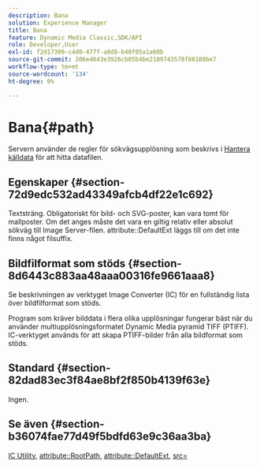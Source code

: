 ```yaml
---
description: Bana
solution: Experience Manager
title: Bana
feature: Dynamic Media Classic,SDK/API
role: Developer,User
exl-id: f2d17309-c4d0-477f-a8d8-b40f05a1a60b
source-git-commit: 206e4643e3926cb85b4be2189743578f88180be7
workflow-type: tm+mt
source-wordcount: '134'
ht-degree: 0%

---
```


# Bana{#path}

Servern använder de regler för sökvägsupplösning som beskrivs i [Hantera källdata](../../../../../../is-api/image-serving-api-ref/c-configuration-and-administration/c-configuration-and-administration.md#concept-1ec4d9f0e58a430cae045761f1ff9173) för att hitta datafilen.

## Egenskaper {#section-72d9edc532ad43349afcb4df22e1c692}

Textsträng. Obligatoriskt för bild- och SVG-poster, kan vara tomt för mallposter. Om det anges måste det vara en giltig relativ eller absolut sökväg till Image Server-filen. attribute::DefaultExt läggs till om det inte finns något filsuffix.

## Bildfilformat som stöds {#section-8d6443c883aa48aaa00316fe9661aaa8}

Se beskrivningen av verktyget Image Converter (IC) för en fullständig lista över bildfilformat som stöds.

Program som kräver bilddata i flera olika upplösningar fungerar bäst när du använder multiupplösningsformatet Dynamic Media pyramid TIFF (PTIFF). IC-verktyget används för att skapa PTIFF-bilder från alla bildformat som stöds.

## Standard {#section-82dad83ec3f84ae8bf2f850b4139f63e}

Ingen.

## Se även {#section-b36074fae77d49f5bdfd63e9c36aa3ba}

[IC Utility](../../../../../../is-api/is-utils/utilities/r-ic.md#reference-de9f43c63a8f48f1a755ff1760af8b7b),  [attribute::RootPath](../../../../../../is-api/image-catalog/image-serving-api-ref/c-image-catalog-reference/c-attributes-reference/r-rootpath.md#reference-17d57e5967be403b8408fa7214017494),  [attribute::DefaultExt](../../../../../../is-api/image-catalog/image-serving-api-ref/c-image-catalog-reference/c-attributes-reference/r-defaultext.md#reference-1b96c71a253049ddaeae09892d3484a0),  [src=](../../../../../../is-api/http-ref/image-serving-api-ref/c-http-protocol-reference/c-command-reference/r-src.md#reference-f6506637778c4c69bf106a7924a91ab1)
